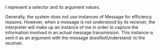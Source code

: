 I represent a selector and its argument values.	Generally, the system does not use instances of Message for efficiency reasons. However, when a message is not understood by its receiver, the interpreter will make up an instance of me in order to capture the information involved in an actual message transmission. This instance is sent it as an argument with the message doesNotUnderstand: to the receiver.